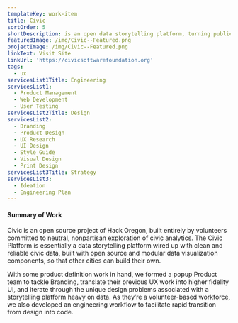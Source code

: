 ```yaml
---
templateKey: work-item
title: Civic
sortOrder: 5
shortDescription: is an open data storytelling platform, turning public information into public knowledge.
featuredImage: /img/Civic--Featured.png
projectImage: /img/Civic--Featured.png
linkText: Visit Site
linkUrl: 'https://civicsoftwarefoundation.org'
tags:
  - ux
servicesList1Title: Engineering
servicesList1:
  - Product Management
  - Web Development
  - User Testing
servicesList2Title: Design
servicesList2:
  - Branding
  - Product Design
  - UX Research
  - UI Design
  - Style Guide
  - Visual Design
  - Print Design
servicesList3Title: Strategy
servicesList3:
  - Ideation
  - Engineering Plan
---
```


#### Summary of Work

Civic is an open source project of Hack Oregon, built entirely by volunteers committed to neutral, nonpartisan exploration of civic analytics. The Civic Platform is essentially a data storytelling platform wired up with clean and reliable civic data, built with open source and modular data visualization components, so that other cities can build their own.

With some product definition work in hand, we formed a popup Product team to tackle Branding, translate their previous UX work into higher fidelity UI, and iterate through the unique design problems associated with a storytelling platform heavy on data. As they’re a volunteer-based workforce, we also developed an engineering workflow to facilitate rapid transition from design into code.
